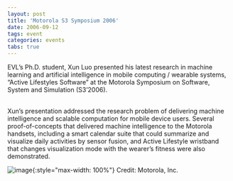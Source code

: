 ```yaml
---
layout: post
title: 'Motorola S3 Symposium 2006'
date: 2006-09-12
tags: event
categories: events
tabs: true
---
```


EVL&rsquo;s Ph.D. student, Xun Luo presented his latest research in machine learning and artificial intelligence in mobile computing / wearable systems, &ldquo;Active Lifestyles Software&rdquo; at the Motorola Symposium on Software, System and Simulation (S3&rsquo;2006).<br><br>

Xun&rsquo;s presentation addressed the research problem of delivering machine intelligence and scalable computation for mobile device users. Several proof-of-concepts that delivered machine intelligence to the Motorola handsets, including a smart calendar suite that could summarize and visualize daily activities by sensor fusion, and Active Lifestyle wristband that changes visualization mode with the wearer&rsquo;s fitness were also demonstrated.

![image](https://www.evl.uic.edu/output/originals/motorolalogo.png-srcw.jpg){:style="max-width: 100%"}
Credit: Motorola, Inc.

